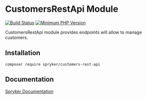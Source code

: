 # CustomersRestApi Module
[![Build Status](https://travis-ci.org/spryker/customers-rest-api.svg)](https://travis-ci.org/spryker/customers-rest-api)
[![Minimum PHP Version](https://img.shields.io/badge/php-%3E%3D%207.3-8892BF.svg)](https://php.net/)

CustomersRestApi module provides endpoints will allow to manage customers.

## Installation

```
composer require spryker/customers-rest-api
```

## Documentation

[Spryker Documentation](https://academy.spryker.com/developing_with_spryker/module_guide/modules.html)
